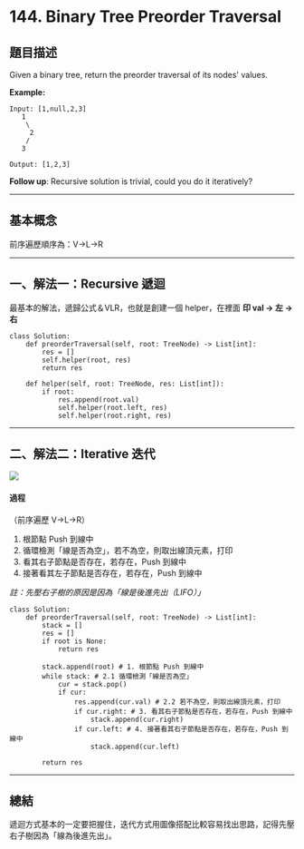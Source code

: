 # 144. Binary Tree Preorder Traversal

## 題目描述

Given a binary tree, return the preorder traversal of its nodes' values.

**Example:**

```
Input: [1,null,2,3]
   1
    \
     2
    /
   3

Output: [1,2,3]
```

**Follow up**: Recursive solution is trivial, could you do it iteratively?

---

## 基本概念

前序遍歷順序為：V->L->R

---

## 一、解法一：Recursive 遞迴

最基本的解法，遞歸公式＆VLR，也就是創建一個 helper，在裡面 **印 val -> 左 -> 右**

```
class Solution:
    def preorderTraversal(self, root: TreeNode) -> List[int]:
        res = []
        self.helper(root, res)
        return res
        
    def helper(self, root: TreeNode, res: List[int]):
        if root:
            res.append(root.val)
            self.helper(root.left, res)
            self.helper(root.right, res)
```

---

## 二、解法二：Iterative 迭代


![](https://github.com/MisterBooo/LeetCodeAnimation/raw/master/0144-Binary-Tree-Preorder-Traversal/Animation/Animation.gif)

#### 過程
（前序遍歷 V->L->R）

1. 根節點 Push 到線中
2. 循環檢測「線是否為空」，若不為空，則取出線頂元素，打印
3. 看其右子節點是否存在，若存在，Push 到線中
4. 接著看其左子節點是否存在，若存在，Push 到線中

*註：先壓右子樹的原因是因為「線是後進先出（LIFO）」*


```
class Solution:
    def preorderTraversal(self, root: TreeNode) -> List[int]:
        stack = []
        res = []
        if root is None:
            return res
        
        stack.append(root) # 1. 根節點 Push 到線中
        while stack: # 2.1 循環檢測「線是否為空」
            cur = stack.pop() 
            if cur:
                res.append(cur.val) # 2.2 若不為空，則取出線頂元素，打印
                if cur.right: # 3. 看其右子節點是否存在，若存在，Push 到線中
                    stack.append(cur.right)
                if cur.left: # 4. 接著看其右子節點是否存在，若存在，Push 到線中
                    stack.append(cur.left)
        
        return res
```

---

## 總結

遞迴方式基本的一定要把握住，迭代方式用圖像搭配比較容易找出思路，記得先壓右子樹因為「線為後進先出」。

